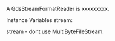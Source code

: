 A GdsStreamFormatReader is xxxxxxxxx.

Instance Variables
	stream:		<StanderedFileStream>

stream
	- dont use MultiByteFileStream.
